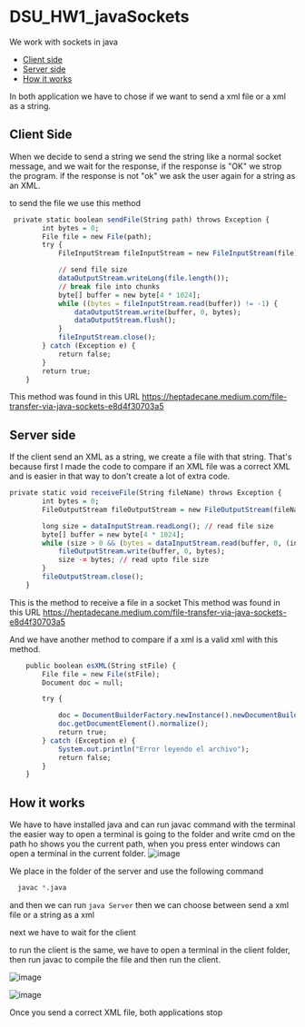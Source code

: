 # DSU_HW1_javaSockets
We work with sockets in java


* [Client side](#Client-Side)
* [Server side](#Server-side)
* [How it works](#How-it-works)

In both application we have to chose if we want to send a xml file or a xml as a string. 

## Client Side 
When we decide to send a string we send the string like a normal socket message, and we wait for the response, if the response is "OK" we strop the program. 
if the response is not "ok" we ask the user again for a string as an XML. 

to send the file we use this method 
```r
 private static boolean sendFile(String path) throws Exception {
        int bytes = 0;
        File file = new File(path);
        try {
            FileInputStream fileInputStream = new FileInputStream(file);

            // send file size
            dataOutputStream.writeLong(file.length());
            // break file into chunks
            byte[] buffer = new byte[4 * 1024];
            while ((bytes = fileInputStream.read(buffer)) != -1) {
                dataOutputStream.write(buffer, 0, bytes);
                dataOutputStream.flush();
            }
            fileInputStream.close();
        } catch (Exception e) {
            return false;
        }
        return true;
    }
```

This method was found in this URL https://heptadecane.medium.com/file-transfer-via-java-sockets-e8d4f30703a5 

## Server side 
If the client send an XML as a string, we create a file with that string. 
That's because first I made the code to compare if an XML file was a correct XML and is easier in that way to don't create a lot of extra code. 

```r
private static void receiveFile(String fileName) throws Exception {
        int bytes = 0;
        FileOutputStream fileOutputStream = new FileOutputStream(fileName);

        long size = dataInputStream.readLong(); // read file size
        byte[] buffer = new byte[4 * 1024];
        while (size > 0 && (bytes = dataInputStream.read(buffer, 0, (int) Math.min(buffer.length, size))) != -1) {
            fileOutputStream.write(buffer, 0, bytes);
            size -= bytes; // read upto file size
        }
        fileOutputStream.close();
    }
```
This is the method to receive a file in a socket 
This method was found in this URL https://heptadecane.medium.com/file-transfer-via-java-sockets-e8d4f30703a5

And we have another method to compare if a xml is a valid xml with this method. 
```r
	public boolean esXML(String stFile) {
		File file = new File(stFile);
		Document doc = null;

		try {

			doc = DocumentBuilderFactory.newInstance().newDocumentBuilder().parse(file);
			doc.getDocumentElement().normalize();
			return true;
		} catch (Exception e) {
			System.out.println("Error leyendo el archivo");
			return false; 
		}
	}
```


## How it works
We have to have installed java and can run javac command with the terminal 
the easier way to open a terminal is going to the folder and write cmd on the path ho shows you the current path, when you press enter windows can open a terminal in the current 
folder. 
![image](https://user-images.githubusercontent.com/98837103/152025400-1dd815d7-5716-4014-9f00-33fc2a3ea931.png)


We place in the folder of the server and use the following command 

```r
  javac *.java
```
and then we can run `java Server`
then we can choose between send a xml file or a string as a xml 

next we have to wait for the client 

to run the client is the same, we have to open a terminal in the client folder, then run javac to compile the file and then run the client. 

![image](https://user-images.githubusercontent.com/98837103/152026632-4fecb327-f86f-4de9-86b3-84b72c394d0a.png)


![image](https://user-images.githubusercontent.com/98837103/152026765-6edf445a-b0e5-4b57-bcb9-cd08150f2373.png)


Once you send a correct XML file, both applications stop

